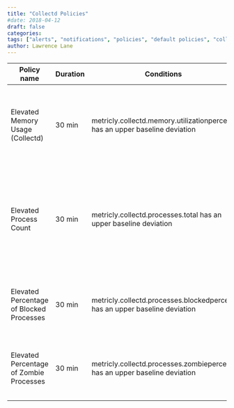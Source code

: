```yaml
---
title: "Collectd Policies"
#date: 2018-04-12
draft: false
categories:
tags: ["alerts", "notifications", "policies", "default policies", "collectd",]
author: Lawrence Lane
---
```


| Policy name                              | Duration | Conditions                                                                  | Category | Description                                                                                       |
|------------------------------------------|----------|-----------------------------------------------------------------------------|----------|---------------------------------------------------------------------------------------------------|
| Elevated Memory Usage (Collectd)         | 30 min   | metricly.collectd.memory.utilizationpercent has an upper baseline deviation | INFO     | Indicates an increase in memory usage above what is considered to be normal.                      |
| Elevated Process Count                   | 30 min   | metricly.collectd.processes.total has an upper baseline deviation           | INFO     | Indicates that the total number of processes has increased above what is considered to be normal. |
| Elevated Percentage of Blocked Processes | 30 min   | metricly.collectd.processes.blockedpercent has an upper baseline deviation  | WARNING  | Indicates a higher-than-normal percentage of blocked processes.                                   |
| Elevated Percentage of Zombie Processes  | 30 min   | metricly.collectd.processes.zombiepercent has an upper baseline deviation   | WARNING  | Indicates a higher-than-normal percentage of zombie processes.                                    |
